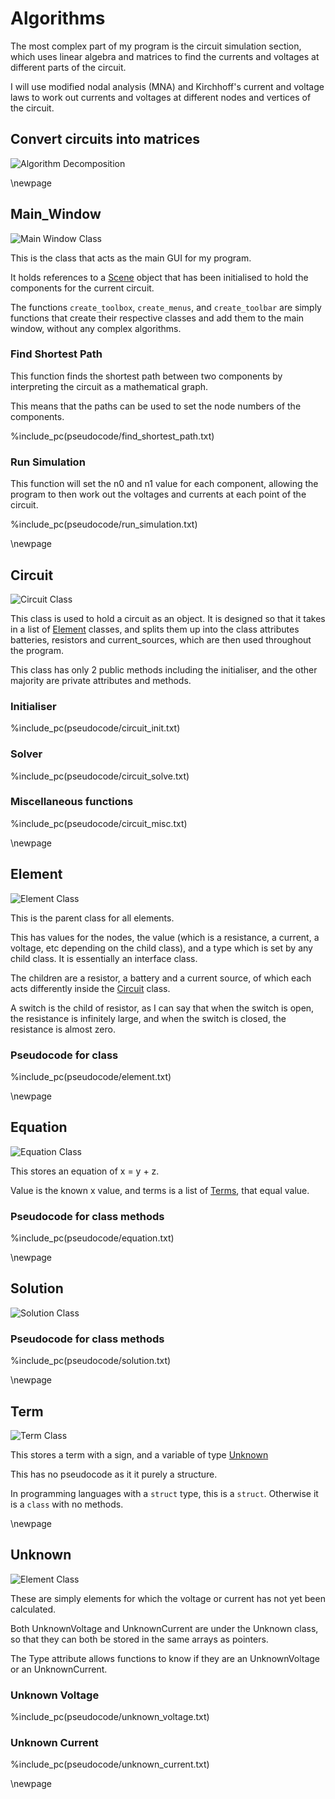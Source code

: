 # Algorithms

The most complex part of my program is the circuit simulation section, which uses linear algebra and matrices
to find the currents and voltages at different parts of the circuit.

I will use modified nodal analysis (MNA) and Kirchhoff's current and voltage laws to work out currents and
voltages at different nodes and vertices of the circuit.


## Convert circuits into matrices

![Algorithm Decomposition](images/algorithms.png)


\newpage

## Main_Window


![Main Window Class](images/Class_MainWindow.png)

This is the class that acts as the main GUI for my program.

It holds references to a [Scene](#scene) object that has been initialised to hold
the components for the current circuit.

The functions `create_toolbox`, `create_menus`, and `create_toolbar` are simply functions that
create their respective classes and add them to the main window, without any complex algorithms.


### Find Shortest Path

This function finds the shortest path between two components by interpreting the
circuit as a mathematical graph.

This means that the paths can be used to set the node numbers of the components.

%include_pc(pseudocode/find_shortest_path.txt)

### Run Simulation

This function will set the n0 and n1 value for each component, allowing the program to
then work out the voltages and currents at each point of the circuit.

%include_pc(pseudocode/run_simulation.txt)

\newpage

## Circuit

![Circuit Class](images/Class_Circuit.png)

This class is used to hold a circuit as an object. It is designed
so that it takes in a list of [Element](#element) classes, and splits
them up into the class attributes batteries, resistors and current_sources, which
are then used throughout the program.

This class has only 2 public methods including the initialiser,
and the other majority are private attributes and methods.


### Initialiser

%include_pc(pseudocode/circuit_init.txt)


### Solver

%include_pc(pseudocode/circuit_solve.txt)


### Miscellaneous functions

%include_pc(pseudocode/circuit_misc.txt)


\newpage


## Element

![Element Class](images/Class_Element.png)

This is the parent class for all elements.

This has values for the nodes, the value (which is a resistance, a current,
a voltage, etc depending on the child class), and a type which is set
by any child class. It is essentially an interface class.

The children are a resistor, a battery and a current source, of which each acts
differently inside the [Circuit](#circuit) class.

A switch is the child of resistor, as I can say that when the switch is open,
the resistance is infinitely large, and when the switch is closed, the resistance is
almost zero.

### Pseudocode for class

%include_pc(pseudocode/element.txt)

\newpage

## Equation

![Equation Class](images/Class_Equation.png)

This stores an equation of x = y + z.

Value is the known x value, and terms is a list of [Terms](#term),
that equal value.

### Pseudocode for class methods

%include_pc(pseudocode/equation.txt)

\newpage

## Solution

![Solution Class](images/Class_Solution.png)

### Pseudocode for class methods

%include_pc(pseudocode/solution.txt)

\newpage

## Term

![Term Class](images/Class_Term.png)

This stores a term with a sign, and a variable of type [Unknown](#unknown)

This has no pseudocode as it it purely a structure.

In programming languages with a `struct` type, this is a `struct`.
Otherwise it is a `class` with no methods.

\newpage

## Unknown

![Element Class](images/Class_Unknown.png)

These are simply elements for which the voltage or current has not yet been calculated.

Both UnknownVoltage and UnknownCurrent are under the Unknown class, so that they can both be
stored in the same arrays as pointers.

The Type attribute allows functions to know if they are an UnknownVoltage or an UnknownCurrent.

### Unknown Voltage

%include_pc(pseudocode/unknown_voltage.txt)

### Unknown Current

%include_pc(pseudocode/unknown_current.txt)

\newpage

